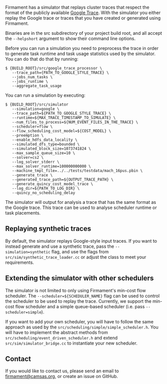 Firmament has a simulator that replays cluster traces that respect the format
of the publicly available [Google Trace](https://github.com/google/cluster-data).
With the simulator you either replay the Google trace or traces that you have
created or generated using Firmament.

Binaries are in the src subdirectory of your project build root, and all accept
the `--helpshort` argument to show their command line options.

Before you can run a simulation you need to preprocess the trace in order
to generate task runtime and task usage statistics used by the simulator.
You can do that do that by running:

```console
$ {BUILD_ROOT}/src/google_trace_processor \
   --trace_path={PATH_TO_GOOGLE_STYLE_TRACE} \
   --jobs_num_tasks \
   --jobs_runtime \
   --aggregate_task_usage
```

You can run a simulation by executing:

```console
$ {BUILD_ROOT}/src/simulator
   --simulation=google \
   --trace_path=${PATH_TO_GOOGLE_STYLE_TRACE} \
   --runtime=${MAX_TRACE_TIMESTAMP_TO_SIMULATE} \
   --num_files_to_process=${NUM_EVENT_FILES_IN_THE_TRACE} \
   --scheduler=flow \
   --flow_scheduling_cost_model=${COST_MODEL} \
   --preemption \
   --enable_hdfs_data_locality \
   --simulated_dfs_type=bounded \
   --simulated_block_size=1073741824 \
   --max_sample_queue_size=10 \
   --solver=cs2 \
   --log_solver_stderr \
   --max_solver_runtime=100000000000 \
   --machine_tmpl_file=../../tests/testdata/mach_16pus.pbin \
   --generate_trace \
   --generated_trace_path=${OUTPUT_TRACE_PATH} \
   --generate_quincy_cost_model_trace \
   --log_dir=${PATH_TO_LOG_DIR} \
   --quincy_no_scheduling_delay
```

The simulator will output for analysis a trace that has the same format as the
Google trace. This trace can be used to analyse scheduler runtime or task
placements.

## Replaying synthetic traces
By default, the simulator replays Google-style input traces. If you want to
instead generate and use a synthetic trace, pass the `--simulation=synthetic`
flag, and use the flags from `src/sim/synthetic_trace_loader.cc` or adjust
the class to meet your requirements.

## Extending the simulator with other schedulers
The simulator is not limited to only using Firmament's min-cost flow scheduler.
The `--scheduler=${SCHEDULER_NAME}` flag can be used to control the scheduler to
be used to replay the trace. Currently, we support the min-cost flow scheduler
and a simple queue-based scheduler (i.e. pass `--scheduler=simple`).

If you want to add your own scheduler, you will have to follow the same approach
as used by the `src/scheduling/simple/simple_scheduler.h`. You will have to
implement the abstract methods from `src/scheduling/event_driven_scheduler.h`
and extend `src/sim/simulator_bridge.cc` to instantiate your new scheduler.

## Contact

If you would like to contact us, please send an email to firmament@camsas.org,
or create an issue on GitHub.
